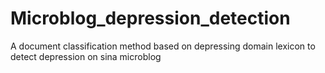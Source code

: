 # Microblog_depression_detection
A document classification method based on depressing domain lexicon to detect depression on sina microblog
